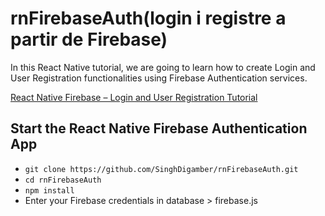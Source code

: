# rnFirebaseAuth(login i registre a partir de Firebase)
In this React Native tutorial, we are going to learn how to create Login and User Registration functionalities using Firebase Authentication services.

[React Native Firebase – Login and User Registration Tutorial](https://www.positronx.io/react-native-firebase-login-and-user-registration-tutorial/)


## Start the React Native Firebase Authentication App
* `git clone https://github.com/SinghDigamber/rnFirebaseAuth.git`
* `cd rnFirebaseAuth`
* `npm install`
* Enter your Firebase credentials in database > firebase.js
